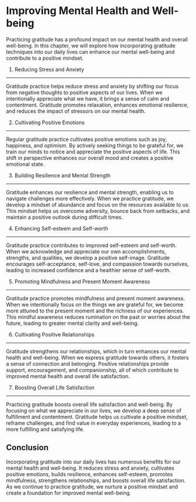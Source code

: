 Improving Mental Health and Well-being
==================================================

Practicing gratitude has a profound impact on our mental health and overall well-being. In this chapter, we will explore how incorporating gratitude techniques into our daily lives can enhance our mental well-being and contribute to a positive mindset.

1. Reducing Stress and Anxiety
------------------------------

Gratitude practice helps reduce stress and anxiety by shifting our focus from negative thoughts to positive aspects of our lives. When we intentionally appreciate what we have, it brings a sense of calm and contentment. Gratitude promotes relaxation, enhances emotional resilience, and reduces the impact of stressors on our mental health.

2. Cultivating Positive Emotions
--------------------------------

Regular gratitude practice cultivates positive emotions such as joy, happiness, and optimism. By actively seeking things to be grateful for, we train our minds to notice and appreciate the positive aspects of life. This shift in perspective enhances our overall mood and creates a positive emotional state.

3. Building Resilience and Mental Strength
------------------------------------------

Gratitude enhances our resilience and mental strength, enabling us to navigate challenges more effectively. When we practice gratitude, we develop a mindset of abundance and focus on the resources available to us. This mindset helps us overcome adversity, bounce back from setbacks, and maintain a positive outlook during difficult times.

4. Enhancing Self-esteem and Self-worth
---------------------------------------

Gratitude practice contributes to improved self-esteem and self-worth. When we acknowledge and appreciate our own accomplishments, strengths, and qualities, we develop a positive self-image. Gratitude encourages self-acceptance, self-love, and compassion towards ourselves, leading to increased confidence and a healthier sense of self-worth.

5. Promoting Mindfulness and Present Moment Awareness
-----------------------------------------------------

Gratitude practice promotes mindfulness and present moment awareness. When we intentionally focus on the things we are grateful for, we become more attuned to the present moment and the richness of our experiences. This mindful awareness reduces rumination on the past or worries about the future, leading to greater mental clarity and well-being.

6. Cultivating Positive Relationships
-------------------------------------

Gratitude strengthens our relationships, which in turn enhances our mental health and well-being. When we express gratitude towards others, it fosters a sense of connection and belonging. Positive relationships provide support, encouragement, and companionship, all of which contribute to improved mental health and overall life satisfaction.

7. Boosting Overall Life Satisfaction
-------------------------------------

Practicing gratitude boosts overall life satisfaction and well-being. By focusing on what we appreciate in our lives, we develop a deep sense of fulfillment and contentment. Gratitude helps us cultivate a positive mindset, reframe challenges, and find value in everyday experiences, leading to a more fulfilling and satisfying life.

Conclusion
----------

Incorporating gratitude into our daily lives has numerous benefits for our mental health and well-being. It reduces stress and anxiety, cultivates positive emotions, builds resilience, enhances self-esteem, promotes mindfulness, strengthens relationships, and boosts overall life satisfaction. As we continue to practice gratitude, we nurture a positive mindset and create a foundation for improved mental well-being.
